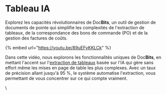 # Tableau IA

Explorez les capacités révolutionnaires de Doc**Bits**, un outil de gestion de documents de pointe qui simplifie les complexités de l'extraction de tableaux, de la correspondance des bons de commande (PO) et de la gestion des factures de coûts.



{% embed url="https://youtu.be/89uEFyKKLCk" %}

Dans cette vidéo, nous explorons les fonctionnalités uniques de Doc**Bits**, en mettant l'accent sur l'[extraction de tableaux](https://docbits.com/doc/table-extraction/) basée sur l'IA qui gère sans effort même les mises en page de table les plus complexes. Avec un taux de précision allant jusqu'à 95 %, le système automatise l'extraction, vous permettant de vous concentrer sur ce qui compte vraiment.

\
